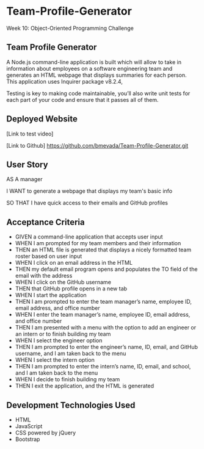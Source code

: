 # Team-Profile-Generator
Week 10: Object-Oriented Programming Challenge

## Team Profile Generator
A Node.js command-line application is built which will allow to take in information about employees on a software engineering team and generates an HTML webpage that displays summaries for each person.
This application uses Inquirer package v8.2.4,


Testing is key to making code maintainable, you’ll also write unit tests for each part of your code and ensure that it passes all of them.

## Deployed Website

[Link to test video] 

[Link to Github] https://github.com/bmevada/Team-Profile-Generator.git

## User Story
AS A manager

I WANT to generate a webpage that displays my team's basic info

SO THAT I have quick access to their emails and GitHub profiles

## Acceptance Criteria
* GIVEN a command-line application that accepts user input
* WHEN I am prompted for my team members and their information
* THEN an HTML file is generated that displays a nicely formatted team roster based on user input
* WHEN I click on an email address in the HTML
* THEN my default email program opens and populates the TO field of the email with the address
* WHEN I click on the GitHub username
* THEN that GitHub profile opens in a new tab
* WHEN I start the application
* THEN I am prompted to enter the team manager’s name, employee ID, email address, and office number
* WHEN I enter the team manager’s name, employee ID, email address, and office number
* THEN I am presented with a menu with the option to add an engineer or an intern or to finish building my team
* WHEN I select the engineer option
* THEN I am prompted to enter the engineer’s name, ID, email, and GitHub username, and I am taken back to the menu
* WHEN I select the intern option
* THEN I am prompted to enter the intern’s name, ID, email, and school, and I am taken back to the menu
* WHEN I decide to finish building my team
* THEN I exit the application, and the HTML is generated

## Development Technologies Used
 * HTML
 * JavaScript
 * CSS powered by jQuery
 * Bootstrap

